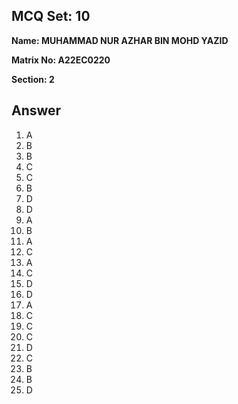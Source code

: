 ## MCQ Set: 10

**Name: MUHAMMAD NUR AZHAR BIN MOHD YAZID**

**Matrix No: A22EC0220**

**Section: 2**

## Answer
1. A
2. B
3. B
4. C
5. C
6. B
7. D
8. D
9. A
10. B
11. A
12. C
13. A
14. C
15. D
16. D
17. A
18. C
19. C
20. C
21. D
22. C
23. B
24. B
25. D



